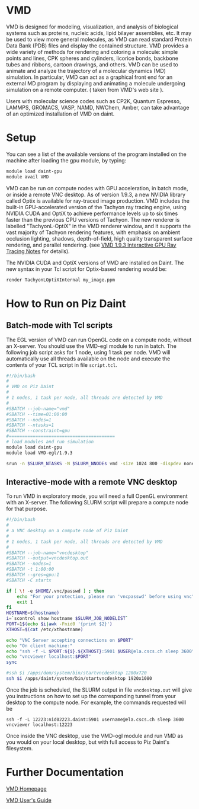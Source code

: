 # VMD

VMD is designed for modeling, visualization, and analysis of biological systems such as proteins, nucleic acids, lipid bilayer assemblies, etc. It may be used to view more general molecules, as VMD can read standard Protein Data Bank (PDB) files and display the contained structure. VMD provides a wide variety of methods for rendering and coloring a molecule: simple points and lines, CPK spheres and cylinders, licorice bonds, backbone tubes and ribbons, cartoon drawings, and others. VMD can be used to animate and analyze the trajectory of a molecular dynamics (MD) simulation. In particular, VMD can act as a graphical front end for an external MD program by displaying and animating a molecule undergoing simulation on a remote computer. ( taken from VMD's web site ).

Users with molecular science codes such as CP2K, Quantum Espresso, LAMMPS, GROMACS, VASP, NAMD, NWChem, Amber, can take advantage of an optimized installation of VMD on daint.

# Setup

You can see a list of the available versions of the program installed on the machine after loading the gpu module, by typing:

```bash
module load daint-gpu
module avail VMD
```

VMD can be run on compute nodes with GPU acceleration, in batch mode, or inside a remote VNC desktop. As of version 1.9.3, a new NVIDIA library called Optix is available for ray-traced image production. VMD includes the built-in GPU-accelerated version of the Tachyon ray tracing engine, using NVIDIA CUDA and OptiX to achieve performance levels up to six times faster than the previous CPU versions of Tachyon. The new renderer is labelled "TachyonL-OptiX" in the VMD renderer window, and it supports the vast majority of Tachyon rendering features, with emphasis on ambient occlusion lighting, shadows, depth-of-field, high quality transparent surface rendering, and parallel rendering. (see [VMD 1.9.3 Interactive GPU Ray Tracing Notes](http://www.ks.uiuc.edu/Research/vmd/vmd-1.9.3/optix.html) for details).

The NVIDIA CUDA and OptiX versions of VMD are installed on Daint. The new syntax in your Tcl script for Optix-based rendering would be:

```bash
render TachyonLOptiXInternal my_image.ppm
```

# How to Run on Piz Daint

## Batch-mode with Tcl scripts

The EGL version of VMD can run OpenGL code on a compute node, without an X-server. You should use the VMD-egl module to run in batch. The following job script asks for 1 node, using 1 task per node. VMD will automatically use all threads available on the node and execute the contents of your TCL script in file `script.tcl`.

```bash
#!/bin/bash
#
# VMD on Piz Daint
#
# 1 nodes, 1 task per node, all threads are detected by VMD
#
#SBATCH --job-name="vmd"
#SBATCH --time=01:00:00
#SBATCH --nodes=1
#SBATCH --ntasks=1
#SBATCH --constraint=gpu
#========================================
# load modules and run simulation
module load daint-gpu
module load VMD-egl/1.9.3

srun -n $SLURM_NTASKS -N $SLURM_NNODEs vmd -size 1024 800 -dispdev none -eofexit < script.tcl
```

## Interactive-mode with a remote VNC desktop

To run VMD in exploratory mode, you will need a full OpenGL environment with an X-server. The following SLURM script will prepare a compute node for that purpose.

```bash
#!/bin/bash
#
# a VNC desktop on a compute node of Piz Daint
#
# 1 nodes, 1 task per node, all threads are detected by VMD
#
#SBATCH --job-name="vncdesktop"
#SBATCH --output=vncdesktop.out
#SBATCH --nodes=1
#SBATCH -t 1:00:00
#SBATCH --gres=gpu:1
#SBATCH -C startx

if [ \! -e $HOME/.vnc/passwd ] ; then
	echo "For your protection, please run 'vncpasswd' before using vnc"
	exit 1
fi
HOSTNAME=$(hostname)
i=`scontrol show hostname $SLURM_JOB_NODELIST`
PORT=1$(echo $i|awk -Fnid0 '{print $2}')
XTHOST=$(cat /etc/xthostname)

echo "VNC Server accepting connections on $PORT"
echo "On client machine:"
echo "ssh -f -L $PORT:${i}.${XTHOST}:5901 $USER@ela.cscs.ch sleep 3600"
echo "vncviewer localhost:$PORT"
sync

#ssh $i /apps/dom/system/bin/startvncdesktop 1280x720
ssh $i /apps/daint/system/bin/startvncdesktop 1920x1080
```
Once the job is scheduled, the SLURM output in file `vncdesktop.out` will give you instructions on how to set up the corresponding tunnel from your desktop to the compute node. For example, the commands requested will be

```
ssh -f -L 12223:nid02223.daint:5901 username@ela.cscs.ch sleep 3600
vncviewer localhost:12223
```
Once inside the VNC desktop, use the VMD-ogl module and run VMD as you would on your local desktop, but with full access to Piz Daint's filesystem.

# Further Documentation

[VMD Homepage](http://www.ks.uiuc.edu/Research/vmd/)

[VMD User's Guide](http://www.ks.uiuc.edu/Research/vmd/current/docs.html)

